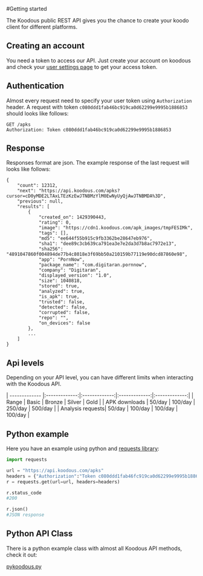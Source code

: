 #Getting started

The Koodous public REST API gives you the chance to create your koodo client for different platforms.

## Creating an account

You need a token to access our API. Just create your account on koodous and check 
your [user settings page](//koodous.com/settings/profile) to get your access token.

## Authentication

Almost every request need to specify your user token using `Authorization` header. A request with token `c080ddd1fab46bc919ca0d62299e9995b1886853` should looks like follows:

```
GET /apks
Authorization: Token c080ddd1fab46bc919ca0d62299e9995b1886853
```

## Response

Responses format are json. The example response of the last request will looks like follows:

```
{
    "count": 12312,
    "next": "https://api.koodous.com/apks?cursor=cD0yMDE2LTAxLTEzKzEwJTNBMzYlM0EwNyUyQjAwJTNBMDA%3D",
    "previous": null,
    "results": [
        {
            "created_on": 1429390443,
            "rating": 0,
            "image": "https://cdn1.koodous.com/apk_images/tmpFESIMk",
            "tags": [],
            "md5": "ee644f55b915c9fb3362be28647eb976",
            "sha1": "dee89c3cb639ca791ea3e7e2da3d7b8ac7972e13",
            "sha256": "4891047860f004894de77b4c8018e3f69bb50a210159b77119e90dcd87860e98",
            "app": "PornNow",
            "package_name": "com.digitaran.pornnow",
            "company": "Digitaran",
            "displayed_version": "1.0",
            "size": 1040818,
            "stored": true,
            "analyzed": true,
            "is_apk": true,
            "trusted": false,
            "detected": false,
            "corrupted": false,
            "repo": "",
            "on_devices": false
        },
        ...
    ]
}
```

## Api levels

Depending on your API level, you can have different limits when interacting with the Koodous API.

| ------------- |:-------------:|:-------------:|:-------------:|:-------------:|
| Range | Basic | Bronze | Silver | Gold |
| APK downloads | 50/day | 100/day | 250/day | 500/day |
| Analysis requests| 50/day | 100/day | 100/day | 100/day |


## Python example

Here you have an example using python and [requests library](http://docs.python-requests.org/en/latest/):

```python
import requests

url = "https://api.koodous.com/apks"
headers = {"Authorization":"Token c080ddd1fab46fc919ca0d62299e9995b1886853"}
r = requests.get(url=url, headers=headers)

r.status_code
#200

r.json()
#JSON response
```

## Python API Class

There is a python example class with almost all Koodous API methods, check it out:

[pykoodous.py](https://github.com/Koodous/Scripts/blob/master/pykoodous.py)
